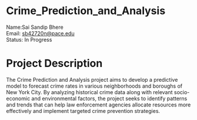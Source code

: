 # Crime_Prediction_and_Analysis

Name:Sai Sandip Bhere<br>
Email: sb42720n@pace.edu<br>
Status: In Progress

# Project Description

The Crime Prediction and Analysis project aims to develop a predictive model to forecast crime rates in various neighborhoods and boroughs of New York City. By analyzing historical crime data along with relevant socio-economic and environmental factors, the project seeks to identify patterns and trends that can help law enforcement agencies allocate resources more effectively and implement targeted crime prevention strategies.

#

